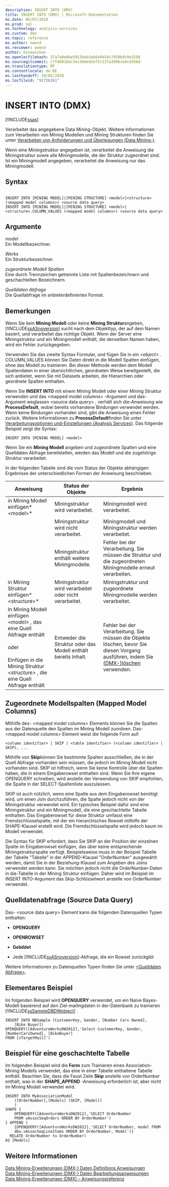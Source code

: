 ```yaml
---
description: INSERT INTO (DMX)
title: INSERT INTO (DMX) | Microsoft-Dokumentation
ms.date: 06/07/2018
ms.prod: sql
ms.technology: analysis-services
ms.custom: dmx
ms.topic: reference
ms.author: owend
ms.reviewer: owend
author: minewiskan
ms.openlocfilehash: 37a7a0e8be59136eb3ab6e0454c7910b9c9e3198
ms.sourcegitcommit: c7f40918dc3ecdb0ed2ef5c237a3996cb4cd268d
ms.translationtype: MT
ms.contentlocale: de-DE
ms.lasthandoff: 10/05/2020
ms.locfileid: "91726161"
---
```

# <a name="insert-into-dmx"></a>INSERT INTO (DMX)
[!INCLUDE[ssas](../includes/applies-to-version/ssas.md)]

  Verarbeitet das angegebene Data Mining-Objekt. Weitere Informationen zum Verarbeiten von Mining Modellen und Mining Strukturen finden Sie unter [Verarbeiten von Anforderungen und Überlegungen &#40;Data Mining-&#41;](/analysis-services/data-mining/processing-requirements-and-considerations-data-mining).  
  
 Wenn eine Miningstruktur angegeben ist, verarbeitet die Anweisung die Miningstruktur sowie alle Miningmodelle, die der Struktur zugeordnet sind. Ist ein Miningmodell angegeben, verarbeitet die Anweisung nur das Miningmodell.  
  
## <a name="syntax"></a>Syntax  
  
```  
  
INSERT INTO [MINING MODEL]|[MINING STRUCTURE] <model>|<structure> (<mapped model columns>) <source data query>  
INSERT INTO [MINING MODEL]|[MINING STRUCTURE] <model>|<structure>.COLUMN_VALUES (<mapped model columns>) <source data query>  
```  
  
## <a name="arguments"></a>Argumente  
 *model*  
 Ein Modellbezeichner.  
  
 *Werks*  
 Ein Strukturbezeichner.  
  
 *zugeordnete Modell Spalten*  
 Eine durch Trennzeichen getrennte Liste mit Spaltenbezeichnern und geschachtelten Bezeichnern.  
  
 *Quelldaten Abfrage*  
 Die Quellabfrage im anbieterdefinierten Format.  
  
## <a name="remarks"></a>Bemerkungen  
 Wenn Sie kein **Mining Modell** oder keine **Mining Struktur**angeben, [!INCLUDE[ssASnoversion](../includes/ssasnoversion-md.md)] sucht nach dem Objekttyp, der auf dem Namen basiert, und verarbeitet das richtige Objekt. Wenn der Server eine Miningstruktur und ein Miningmodell enthält, die denselben Namen haben, wird ein Fehler zurückgegeben.  
  
 Verwenden Sie das zweite Syntax Formular, und fügen Sie in ein *\<object>* . COLUMN_VALUES können Sie Daten direkt in die Modell Spalten einfügen, ohne das Modell zu trainieren. Bei dieser Methode werden dem Modell Spaltendaten in einer übersichtlichen, geordneten Weise bereitgestellt, die sich anbietet, wenn Sie mit Datasets arbeiten, die Hierarchien oder geordnete Spalten enthalten.  
  
 Wenn Sie **INSERT INTO** mit einem Mining Modell oder einer Mining Struktur verwenden und das \<mapped model columns> -Argument und das-Argument weglassen \<source data query> , verhält sich die-Anweisung wie **ProcessDefault**, wobei bereits vorhandene Bindungen verwendet werden. Wenn keine Bindungen vorhanden sind, gibt die Anweisung einen Fehler zurück. Weitere Informationen zu **ProcessDefault**finden Sie unter [Verarbeitungsoptionen und-Einstellungen &#40;Analysis Services&#41;](/analysis-services/multidimensional-models/processing-options-and-settings-analysis-services). Das folgende Beispiel zeigt die Syntax:  
  
```  
INSERT INTO [MINING MODEL] <model>  
```  
  
 Wenn Sie ein **Mining Modell** angeben und zugeordnete Spalten und eine Quelldaten Abfrage bereitstellen, werden das Modell und die zugehörige Struktur verarbeitet.  
  
 In der folgenden Tabelle sind die vom Status der Objekte abhängigen Ergebnisse der unterschiedlichen Formen der Anweisung beschrieben.  
  
|Anweisung|Status der Objekte|Ergebnis|  
|---------------|----------------------|------------|  
|in Mining Modell einfügen*\<model>*|Miningstruktur wird verarbeitet.|Miningmodell wird verarbeitet.|  
||Miningstruktur wird nicht verarbeitet.|Miningmodell und Miningstruktur werden verarbeitet.|  
||Miningstruktur enthält weitere Miningmodelle.|Fehler bei der Verarbeitung. Sie müssen die Struktur und die zugeordneten Miningmodelle erneut verarbeiten.|  
|in Mining Struktur einfügen*\<structure>*|Miningstruktur wird verarbeitet oder nicht verarbeitet.|Miningstruktur und zugeordnete Miningmodelle werden verarbeitet.|  
|In Mining Modell einfügen *\<model>* , das eine Quell Abfrage enthält<br /><br /> oder<br /><br /> Einfügen in die Mining Struktur *\<structure>* , die eine Quell Abfrage enthält|Entweder die Struktur oder das Modell enthält bereits Inhalt.|Fehler bei der Verarbeitung. Sie müssen die Objekte löschen, bevor Sie diesen Vorgang ausführen, indem Sie [&#40;DMX-&#41;löschen ](../dmx/delete-dmx.md)verwenden.|  
  
## <a name="mapped-model-columns"></a>Zugeordnete Modellspalten (Mapped Model Columns)  
 Mithilfe des- \<mapped model columns> Elements können Sie die Spalten aus der Datenquelle den Spalten im Mining Modell zuordnen. Das- \<mapped model columns> Element weist die folgende Form auf:  
  
```  
<column identifier> | SKIP | <table identifier> (<column identifier> | SKIP), ...  
```  
  
 Mithilfe von **Skip**können Sie bestimmte Spalten ausschließen, die in der Quell Abfrage vorhanden sein müssen, die jedoch im Mining Modell nicht vorhanden sind. SKIP ist hilfreich, wenn Sie keine Kontrolle über die Spalten haben, die in einem Eingaberowset enthalten sind. Wenn Sie Ihre eigene OPENQUERY schreiben, wird anstelle der Verwendung von SKIP empfohlen, die Spalte in der SELECT-Spaltenliste auszulassen.  
  
 SKIP ist auch nützlich, wenn eine Spalte aus dem Eingaberowset benötigt wird, um einen Join durchzuführen, die Spalte jedoch nicht von der Miningstruktur verwendet wird. Ein typisches Beispiel dafür sind eine Miningstruktur und ein Miningmodell, die eine geschachtelte Tabelle enthalten. Das Eingaberowset für diese Struktur umfasst eine Fremdschlüsselspalte, mit der ein hierarchisches Rowset mithilfe der SHAPE-Klausel erstellt wird. Die Fremdschlüsselspalte wird jedoch kaum im Modell verwendet.  
  
 Die Syntax für SKIP erfordert, dass Sie SKIP an der Position der einzelnen Spalte im Eingaberowset einfügen, das über keine entsprechende Miningstrukturspalte verfügt. Beispielsweise muss in der Beispiel Tabelle der Tabelle "Tabelle" in der APPEND-Klausel "OrderNumber" ausgewählt werden, damit Sie in der Beziehung-Klausel zum Angeben des Joins verwendet werden kann. Sie möchten jedoch nicht die OrderNumber-Daten in die-Tabelle in der Mining Struktur einfügen. Daher wird im Beispiel im INSERT INTO-Argument das Skip-Schlüsselwort anstelle von OrderNumber verwendet.  
  
## <a name="source-data-query"></a>Quelldatenabfrage (Source Data Query)  
 Das- \<source data query> Element kann die folgenden Datenquellen Typen enthalten:  
  
-   **OPENQUERY**  
  
-   **OPENROWSET**  
  
-   **Gebildet**  
  
-   Jede [!INCLUDE[ssASnoversion](../includes/ssasnoversion-md.md)]-Abfrage, die ein Rowset zurückgibt  
  
 Weitere Informationen zu Datenquellen Typen finden Sie unter [&#60;Quelldaten Abfrage&#62;](../dmx/source-data-query.md).  
  
## <a name="basic-example"></a>Elementares Beispiel  
 Im folgenden Beispiel wird **OPENQUERY** verwendet, um ein Naive Bayes-Modell basierend auf den Ziel-mailingdaten in der-Datenbank zu trainieren [!INCLUDE[ssSampleDBDWobject](../includes/sssampledbdwobject-md.md)] .  
  
```  
INSERT INTO NBSample (CustomerKey, Gender, [Number Cars Owned],  
    [Bike Buyer])  
OPENQUERY([AdventureWorksDW2012],'Select CustomerKey, Gender, [NumberCarsOwned], [BikeBuyer]   
FROM [vTargetMail]')  
```  
  
## <a name="nested-table-example"></a>Beispiel für eine geschachtelte Tabelle  
 Im folgenden Beispiel wird die **Form** zum Trainieren eines Association-Mining Modells verwendet, das eine in einer Tabelle enthaltene Tabelle enthält. Beachten Sie, dass die Faust Zeile **Skip** anstelle von OrderNumber enthält, was in der **SHAPE_APPEND** -Anweisung erforderlich ist, aber nicht im Mining Modell verwendet wird.  
  
```  
INSERT INTO MyAssociationModel  
    ([OrderNumber],[Models] (SKIP, [Model])  
    )  
SHAPE {  
    OPENQUERY([AdventureWorksDW2012],'SELECT OrderNumber  
    FROM vAssocSeqOrders ORDER BY OrderNumber')  
} APPEND (  
    {OPENQUERY([AdventureWorksDW2012],'SELECT OrderNumber, model FROM   
    dbo.vAssocSeqLineItems ORDER BY OrderNumber, Model')}  
  RELATE OrderNumber to OrderNumber)   
AS [Models]  
```  
  
## <a name="see-also"></a>Weitere Informationen  
 [Data Mining-Erweiterungen &#40;DMX-&#41; Daten Definitions Anweisungen](../dmx/dmx-statements-data-definition.md)   
 [Data Mining-Erweiterungen &#40;DMX-&#41; Daten Bearbeitungsanweisungen](../dmx/dmx-statements-data-manipulation.md)   
 [Data Mining-Erweiterungen &#40;DMX&#41; – Anweisungsreferenz](../dmx/data-mining-extensions-dmx-statements.md)  
  
